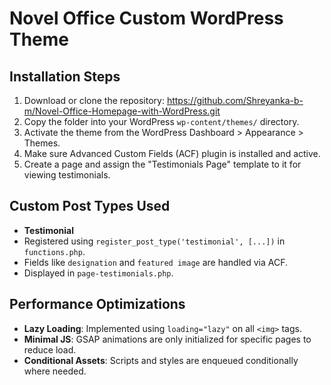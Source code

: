 # Novel Office Custom WordPress Theme

## Installation Steps

1. Download or clone the repository: https://github.com/Shreyanka-b-m/Novel-Office-Homepage-with-WordPress.git
2. Copy the folder into your WordPress `wp-content/themes/` directory.
3. Activate the theme from the WordPress Dashboard > Appearance > Themes.
4. Make sure Advanced Custom Fields (ACF) plugin is installed and active.
5. Create a page and assign the "Testimonials Page" template to it for viewing testimonials.

## Custom Post Types Used

- **Testimonial**
- Registered using `register_post_type('testimonial', [...])` in `functions.php`.
- Fields like `designation` and `featured image` are handled via ACF.
- Displayed in `page-testimonials.php`.

## Performance Optimizations

- **Lazy Loading**: Implemented using `loading="lazy"` on all `<img>` tags.
- **Minimal JS**: GSAP animations are only initialized for specific pages to reduce load.
- **Conditional Assets**: Scripts and styles are enqueued conditionally where needed.

